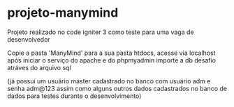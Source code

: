 # projeto-manymind
Projeto realizado no code igniter 3 como teste para uma vaga de desenvolvedor

Copie a pasta 'ManyMind' para a sua pasta htdocs, acesse via localhost após iniciar o serviço do apache e do phpmyadmin
importe a db desafio atráves do arquivo sql

(já possui um usuário master cadastrado no banco com usuário adm e senha adm@123 assim como alguns outros dados cadastrados no banco de dados para testes durante o desenvolvimento)
